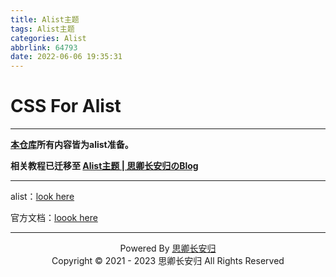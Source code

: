 ```yaml
---
title: Alist主题
tags: Alist主题
categories: Alist
abbrlink: 64793
date: 2022-06-06 19:35:31 
---
```

# CSS For Alist

------

**[本仓库](https://github.com/ShiXinBoy/AlistCSS)所有内容皆为alist准备。**

**相关教程已迁移至 [Alist主题 | 思卿长安归のBlog](https://shixin.vercel.app/posts/64793.html#more)**

----

alist：[look here](https://github.com/alist-org/alist)

官方文档：[loook here](https://alist-doc.nn.ci/)

------

<center>
    Powered By <a href="https://shixin.vercel.app">思卿长安归</a>
    <br>
    Copyright © 2021 - 2023 思卿长安归 All Rights Reserved
</center>

<center></center>

